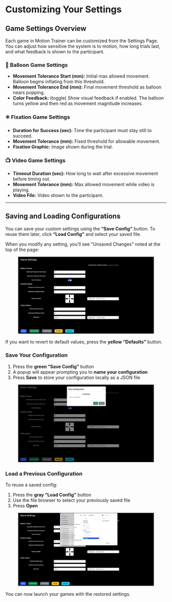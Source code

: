 # Customizing Your Settings

## Game Settings Overview

Each game in Motion Trainer can be customized from the Settings Page. You can adjust how sensitive the system is to motion, how long trials last, and what feedback is shown to the participant.

### 🎈 Balloon Game Settings

* **Movement Tolerance Start (mm):** Initial max allowed movement. Balloon begins inflating from this threshold.
* **Movement Tolerance End (mm):** Final movement threshold as balloon nears popping.
* **Color Feedback:** (toggle) Show visual feedback if enabled. The balloon turns yellow and then red as movement magnitude increases.

### ✳️ Fixation Game Settings

* **Duration for Success (sec):** Time the participant must stay still to succeed.
* **Movement Tolerance (mm):** Fixed threshold for allowable movement.
* **Fixation Graphic:** Image shown during the trial.

### 📺 Video Game Settings

* **Timeout Duration (sec):** How long to wait after excessive movement before timing out.
* **Movement Tolerance (mm):** Max allowed movement while video is playing.
* **Video File:** Video shown to the participant.

***

## Saving and Loading Configurations

You can save your custom settings using the **“Save Config”** button. To reuse them later, click **“Load Config”** and select your saved file.

When you modify any setting, you’ll see "Unsaved Changes" noted at the top of the page:

<figure><img src="../../.gitbook/assets/image (4).png" alt=""><figcaption></figcaption></figure>

If you want to revert to default values, press the **yellow “Defaults”** button.

### Save Your Configuration

1. Press the **green “Save Config”** button
2. A popup will appear prompting you to **name your configuration**
3. Press **Save** to store your configuration locally as a JSON file

<figure><img src="../../.gitbook/assets/image (5).png" alt=""><figcaption></figcaption></figure>

### Load a Previous Configuration

To reuse a saved config:

1. Press the **gray “Load Config”** button
2. Use the file browser to select your previously saved file
3. Press **Open**

<figure><img src="../../.gitbook/assets/image (6).png" alt=""><figcaption></figcaption></figure>

You can now launch your games with the restored settings.
